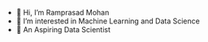 - 👋 Hi, I’m Ramprasad Mohan
- 👀 I’m interested in Machine Learning and Data Science
- 🌱 An Aspiring Data Scientist

<!---
ramprasadmohan1993/ramprasadmohan1993 is a ✨ special ✨ repository because its `README.md` (this file) appears on your GitHub profile.
You can click the Preview link to take a look at your changes.
--->
